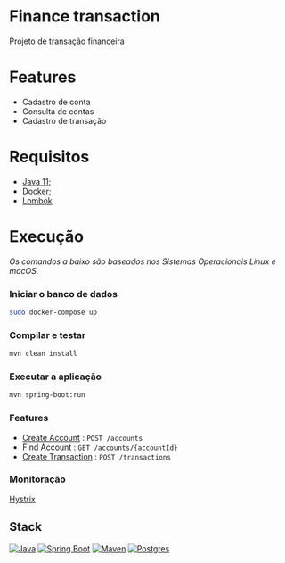 # Finance transaction
Projeto de transação financeira

# Features
* Cadastro de conta
* Consulta de contas
* Cadastro de transação

# Requisitos
* [Java 11](https://www.oracle.com/technetwork/java/javase/downloads/jdk11-downloads-5066655.html);
* [Docker](https://www.docker.com/);
* [Lombok](https://projectlombok.org/)

# Execução
_Os comandos a baixo são baseados nos Sistemas Operacionais Linux e macOS._
### Iniciar o banco de dados
```bash
sudo docker-compose up
```
### Compilar e testar
```bash
mvn clean install
```
### Executar a aplicação
```bash
mvn spring-boot:run
```

### Features
* [Create Account](documentation/account-create.md) : `POST /accounts`
* [Find Account](documentation/account-find.md) : `GET /accounts/{accountId}`
* [Create Transaction](documentation/transaction-create.md) : `POST /transactions`

### Monitoração
[Hystrix](http://localhost:8080/hystrix/monitor?stream=http%3A%2F%2Flocalhost%3A8080%2Factuator%2Fhystrix.stream)

## Stack
[![Java](https://img.shields.io/badge/Java-11-blue)](https://www.oracle.com/java/technologies/javase-jdk11-downloads.html)
[![Spring Boot](https://img.shields.io/badge/Spring_Boot-Greenwich.SR3-green)](https://spring.io/blog/2019/09/12/spring-cloud-greenwich-sr3-released)
[![Maven](https://img.shields.io/badge/Maven-3.3-red)](https://www.postgresql.org/docs/12/release-12-4.html)
[![Postgres](https://img.shields.io/badge/Postgres-12.4-green)](https://www.postgresql.org/docs/12/release-12-4.html)

